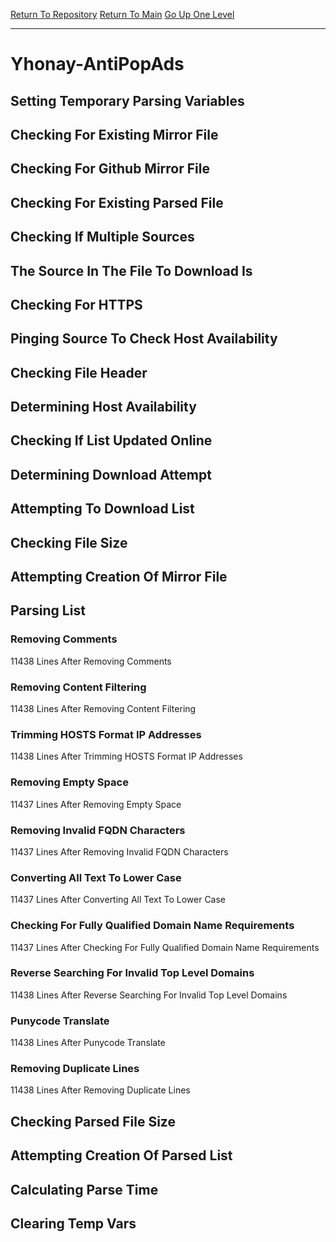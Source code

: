 [Return To Repository](https://github.com/deathbybandaid/piholeparser/)
[Return To Main](https://github.com/deathbybandaid/piholeparser/blob/master/RecentRunLogs/Mainlog.md)
[Go Up One Level](https://github.com/deathbybandaid/piholeparser/blob/master/RecentRunLogs/TopLevelScripts/30-Processing-External-Blacklists.md)
____________________________________
# Yhonay-AntiPopAds
## Setting Temporary Parsing Variables
## Checking For Existing Mirror File
## Checking For Github Mirror File
## Checking For Existing Parsed File
## Checking If Multiple Sources
## The Source In The File To Download Is
## Checking For HTTPS
## Pinging Source To Check Host Availability
## Checking File Header
## Determining Host Availability
## Checking If List Updated Online
## Determining Download Attempt
## Attempting To Download List
## Checking File Size
## Attempting Creation Of Mirror File
## Parsing List
### Removing Comments
11438 Lines After Removing Comments
### Removing Content Filtering
11438 Lines After Removing Content Filtering
### Trimming HOSTS Format IP Addresses
11438 Lines After Trimming HOSTS Format IP Addresses
### Removing Empty Space
11437 Lines After Removing Empty Space
### Removing Invalid FQDN Characters
11437 Lines After Removing Invalid FQDN Characters
### Converting All Text To Lower Case
11437 Lines After Converting All Text To Lower Case
### Checking For Fully Qualified Domain Name Requirements
11437 Lines After Checking For Fully Qualified Domain Name Requirements
### Reverse Searching For Invalid Top Level Domains
11438 Lines After Reverse Searching For Invalid Top Level Domains
### Punycode Translate
11438 Lines After Punycode Translate
### Removing Duplicate Lines
11438 Lines After Removing Duplicate Lines
## Checking Parsed File Size
## Attempting Creation Of Parsed List
## Calculating Parse Time
## Clearing Temp Vars
